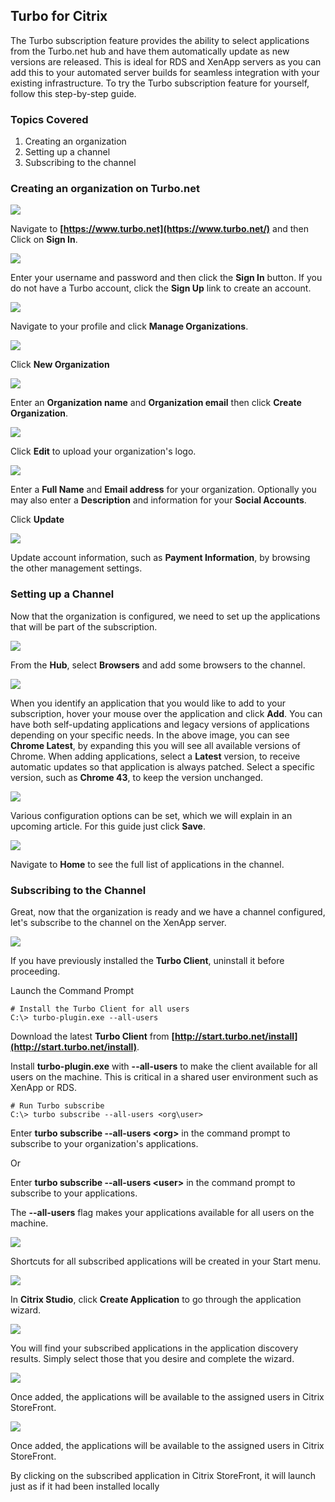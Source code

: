 ## Turbo for Citrix

The Turbo subscription feature provides the ability to select applications from the Turbo.net hub and have them automatically update as new versions are released. This is ideal for RDS and XenApp servers as you can add this to your automated server builds for seamless integration with your existing infrastructure. To try the Turbo subscription feature for yourself, follow this step-by-step guide.

### Topics Covered

1. Creating an organization					
2. Setting up a channel
3. Subscribing to the channel

### Creating an organization on Turbo.net

![](/docs/getting_started/turbo_for_citrix/Step1.png)

Navigate to **[https://www.turbo.net](https://www.turbo.net/)** and then Click on **Sign In**.

![](/docs/getting_started/turbo_for_citrix/Step2.png)

Enter your username and password and then click the **Sign In** button.  If you do not have a Turbo account, click the **Sign Up** link to create an account.

![](/docs/getting_started/turbo_for_citrix/MOrg1.png)

Navigate to your profile and click **Manage Organizations**.

![](/docs/getting_started/turbo_for_citrix/MOrg2.png)

Click **New Organization**

![](/docs/getting_started/turbo_for_citrix/MOrg3.png)

Enter an **Organization name** and **Organization email** then click **Create Organization**.

![](/docs/getting_started/turbo_for_citrix/EditIcon.png)

Click **Edit** to upload your organization's logo.

![](/docs/getting_started/turbo_for_citrix/Corg4.png)

Enter a **Full Name** and **Email address** for your organization. Optionally you may also enter a **Description** and information for your **Social Accounts**.

Click **Update**

![](/docs/getting_started/turbo_for_citrix/MOrg10.png)

Update account information, such as **Payment Information**, by browsing the other management settings.

### Setting up a Channel

Now that the organization is configured, we need to set up the applications that will be part of the subscription.

![](/docs/getting_started/turbo_for_citrix/MOrg6.png)

From the **Hub**, select **Browsers** and add some browsers to the channel.

![](/docs/getting_started/turbo_for_citrix/MOrg7.png)

When you identify an application that you would like to add to your subscription, hover your mouse over the application and click **Add**. You can have both self-updating applications and legacy versions of applications depending on your specific needs. In the above image, you can see **Chrome Latest**, by expanding this you will see all available versions of Chrome. When adding applications, select a **Latest** version, to receive automatic updates so that application is always patched.  Select a specific version, such as **Chrome 43**, to keep the version unchanged. 

![](/docs/getting_started/turbo_for_citrix/MOrg8.png)

Various configuration options can be set, which we will explain in an upcoming article. For this guide just click **Save**.

![](/docs/getting_started/turbo_for_citrix/MOrg9.png)

Navigate to **Home** to see the full list of applications in the channel.
  
### Subscribing to the Channel

Great, now that the organization is ready and we have a channel configured, let's subscribe to the channel on the XenApp server.

![](/docs/getting_started/turbo_for_citrix/Step5.png)

If you have previously installed the **Turbo Client**, uninstall it before proceeding.

Launch the Command Prompt

```	
# Install the Turbo Client for all users
C:\> turbo-plugin.exe --all-users

```

Download the latest **Turbo Client** from **[http://start.turbo.net/install](http://start.turbo.net/install)**. 

Install **turbo-plugin.exe** with **--all-users** to make the client available for all users on the machine.  This is critical in a shared user environment such as XenApp or RDS. 

```	
# Run Turbo subscribe
C:\> turbo subscribe --all-users <org\user>

```

Enter **turbo subscribe --all-users &lt;org&gt;** in the command prompt to subscribe to your organization's applications.  

Or

Enter **turbo subscribe --all-users &lt;user&gt;** in the command prompt to subscribe to your applications.

The **--all-users** flag makes your applications available for all users on the machine.

![](/docs/getting_started/turbo_for_citrix/SMenu.png)

Shortcuts for all subscribed applications will be created in your Start menu. 

![](/docs/getting_started/turbo_for_citrix/Step9.png)

In **Citrix Studio**, click **Create Application** to go through the application wizard.

![](/docs/getting_started/turbo_for_citrix/Step10.png)

You will find your subscribed applications in the application discovery results.  Simply select those that you desire and complete the wizard. 

![](/docs/getting_started/turbo_for_citrix/Step11.png)

Once added, the applications will be available to the assigned users in Citrix StoreFront. 

![](/docs/getting_started/turbo_for_citrix/Step12.png)

Once added, the applications will be available to the assigned users in Citrix StoreFront. 

By clicking on the subscribed application in Citrix StoreFront, it will launch just as if it had been installed locally
